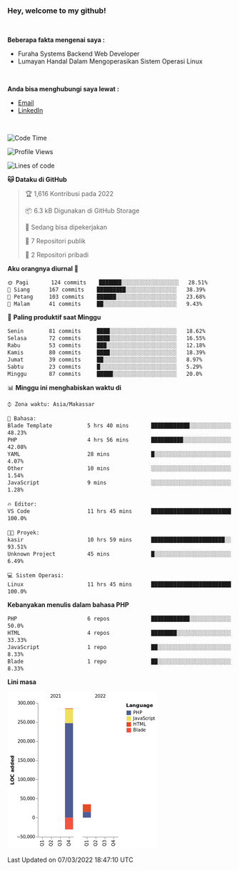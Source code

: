 <h3>Hey, welcome to my github!</h3>

<br>

<p><strong>Beberapa fakta mengenai saya :</strong></p>

<ul>
  <li>Furaha Systems Backend Web Developer</li>
  <li>Lumayan Handal Dalam Mengoperasikan Sistem Operasi Linux</li>
</ul>

<br>

<p><strong>Anda bisa menghubungi saya lewat :</strong></p>

<ul>
  <li><a href="mailto:renaldiapriyanto419@gmail.com">Email</a></li>
  <li><a href="https://www.linkedin.com/in/renaldi-kadang-314314206/">LinkedIn</a></li>
</ul>

<br>

<!--START_SECTION:waka-->
![Code Time](http://img.shields.io/badge/Code%20Time-34%20hrs%2024%20mins-blue)

![Profile Views](http://img.shields.io/badge/Profil%20dilihat-17-blue)

![Lines of code](https://img.shields.io/badge/Sejak%20Hello%20World%20aku%20telah%20menulis-291%20Thousand%20baris%20kode-blue)

**🐱 Dataku di GitHub** 

> 🏆 1,616 Kontribusi pada 2022
 > 
> 📦 6.3 kB Digunakan di GitHub Storage 
 > 
> 💼 Sedang bisa dipekerjakan
 > 
> 📜 7 Repositori publik 
 > 
> 🔑 2 Repositori pribadi  
 > 
**Aku orangnya diurnal 🐤** 

```text
🌞 Pagi       124 commits    ███████░░░░░░░░░░░░░░░░░░   28.51% 
🌆 Siang      167 commits    █████████░░░░░░░░░░░░░░░░   38.39% 
🌃 Petang     103 commits    ██████░░░░░░░░░░░░░░░░░░░   23.68% 
🌙 Malam      41 commits     ██░░░░░░░░░░░░░░░░░░░░░░░   9.43%

```
📅 **Paling produktif saat Minggu** 

```text
Senin        81 commits     ████░░░░░░░░░░░░░░░░░░░░░   18.62% 
Selasa       72 commits     ████░░░░░░░░░░░░░░░░░░░░░   16.55% 
Rabu         53 commits     ███░░░░░░░░░░░░░░░░░░░░░░   12.18% 
Kamis        80 commits     ████░░░░░░░░░░░░░░░░░░░░░   18.39% 
Jumat        39 commits     ██░░░░░░░░░░░░░░░░░░░░░░░   8.97% 
Sabtu        23 commits     █░░░░░░░░░░░░░░░░░░░░░░░░   5.29% 
Minggu       87 commits     █████░░░░░░░░░░░░░░░░░░░░   20.0%

```


📊 **Minggu ini menghabiskan waktu di** 

```text
⌚︎ Zona waktu: Asia/Makassar

💬 Bahasa: 
Blade Template           5 hrs 40 mins       ████████████░░░░░░░░░░░░░   48.23% 
PHP                      4 hrs 56 mins       ██████████░░░░░░░░░░░░░░░   42.08% 
YAML                     28 mins             █░░░░░░░░░░░░░░░░░░░░░░░░   4.07% 
Other                    10 mins             ░░░░░░░░░░░░░░░░░░░░░░░░░   1.54% 
JavaScript               9 mins              ░░░░░░░░░░░░░░░░░░░░░░░░░   1.28%

🔥 Editor: 
VS Code                  11 hrs 45 mins      █████████████████████████   100.0%

🐱‍💻 Proyek: 
kasir                    10 hrs 59 mins      ███████████████████████░░   93.51% 
Unknown Project          45 mins             █░░░░░░░░░░░░░░░░░░░░░░░░   6.49%

💻 Sistem Operasi: 
Linux                    11 hrs 45 mins      █████████████████████████   100.0%

```

**Kebanyakan menulis dalam bahasa PHP** 

```text
PHP                      6 repos             ████████████░░░░░░░░░░░░░   50.0% 
HTML                     4 repos             ████████░░░░░░░░░░░░░░░░░   33.33% 
JavaScript               1 repo              ██░░░░░░░░░░░░░░░░░░░░░░░   8.33% 
Blade                    1 repo              ██░░░░░░░░░░░░░░░░░░░░░░░   8.33%

```


**Lini masa**

![Chart not found](https://raw.githubusercontent.com/Sylent-Sys/Sylent-Sys/main/charts/bar_graph.png) 


 Last Updated on 07/03/2022 18:47:10 UTC
<!--END_SECTION:waka-->
